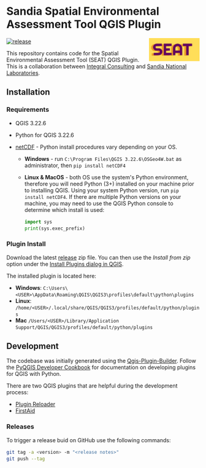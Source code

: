 # Sandia Spatial Environmental Assessment Tool QGIS Plugin

<a href='https://github.com/IntegralEnvision/SEAT-QGIS-Plugin'><img src='code/icon.png' align="right" height="60" /></a>

[![release](https://github.com/IntegralEnvision/seat-qgis-plugin/actions/workflows/release.yaml/badge.svg)](https://github.com/IntegralEnvision/seat-qgis-plugin/actions/workflows/release.yaml)

This repository contains code for the Spatial Environmental Assessment Tool (SEAT) QGIS Plugin. This is a collaboration between [Integral Consulting](https://integral-corp.com) and [Sandia National Laboratories](https://www.sandia.gov/).

## Installation

### Requirements

- QGIS 3.22.6
- Python for QGIS 3.22.6
- [netCDF](https://github.com/Unidata/netcdf4-python) - Python install procedures vary depending on your OS.

  - **Windows** - run `C:\Program Files\QGIS 3.22.6\OSGeo4W.bat` as administrator, then `pip install netCDF4`
  - **Linux & MacOS** - both OS use the system's Python environment, therefore you will need Python (3+) installed on your machine prior to installing QGIS. Using your system Python version, run `pip install netCDF4`. If there are multiple Python versions on your machine, you may need to use the QGIS Python console to determine which install is used:

    ```python
    import sys
    print(sys.exec_prefix)
    ```

### Plugin Install

Download the latest [release](https://github.com/IntegralEnvision/SEAT-QGIS-Plugin/releases/latest) zip file. You can then use the _Install from zip_ option under the [Install Plugins dialog in QGIS](https://docs.qgis.org/3.22/en/docs/training_manual/qgis_plugins/fetching_plugins.html).

The installed plugin is located here:

- **Windows**: `C:\Users\<USER>\AppData\Roaming\QGIS\QGIS3\profiles\default\python\plugins`
- **Linux**: `/home/<USER>/.local/share/QGIS/QGIS3/profiles/default/python/plugins`
- **Mac** `/Users/<USER>/Library/Application Support/QGIS/QGIS3/profiles/default/python/plugins`

## Development

The codebase was initially generated using the [Qgis-Plugin-Builder](https://g-sherman.github.io/Qgis-Plugin-Builder/). Follow the [PyQGIS Developer Cookbook](https://docs.qgis.org/testing/en/docs/pyqgis_developer_cookbook/index.html) for documentation on developing plugins for QGIS with Python.

There are two QGIS plugins that are helpful during the development process:

- [Plugin Reloader](https://plugins.qgis.org/plugins/plugin_reloader/)
- [FirstAid](https://plugins.qgis.org/plugins/firstaid/)

### Releases

To trigger a release buid on GitHub use the following commands:

```bash
git tag -a <version> -m "<release notes>"
git push --tag
```
